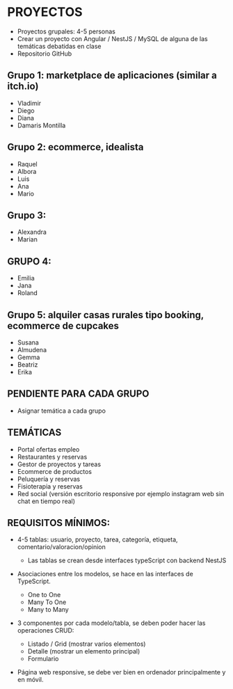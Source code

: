 

# PROYECTOS

* Proyectos grupales: 4-5 personas
* Crear un proyecto con Angular / NestJS / MySQL de alguna de las temáticas debatidas en clase
* Repositorio GitHub


## Grupo 1: marketplace de aplicaciones (similar a itch.io)

* Vladimir
* Diego
* Diana
* Damaris Montilla

## Grupo 2: ecommerce, idealista

* Raquel
* Albora
* Luis
* Ana
* Mario

## Grupo 3:

* Alexandra
* Marian

## GRUPO 4:

* Emilia
* Jana
* Roland

## Grupo 5: alquiler casas rurales tipo booking, ecommerce de cupcakes

* Susana
* Almudena
* Gemma
* Beatriz
* Erika

## PENDIENTE PARA CADA GRUPO

* Asignar temática a cada grupo


## TEMÁTICAS

* Portal ofertas empleo
* Restaurantes y reservas
* Gestor de proyectos y tareas
* Ecommerce de productos
* Peluquería y reservas
* Fisioterapia y reservas
* Red social (versión escritorio responsive por ejemplo instagram web sin chat en tiempo real)

## REQUISITOS MÍNIMOS:

* 4-5 tablas: usuario, proyecto, tarea, categoría, etiqueta, comentario/valoracion/opinion
    * Las tablas se crean desde interfaces typeScript con backend NestJS

* Asociaciones entre los modelos, se hace en las interfaces de TypeScript.
    * One to One
    * Many To One
    * Many to Many

* 3 componentes por cada modelo/tabla, se deben poder hacer las operaciones CRUD:
    * Listado / Grid (mostrar varios elementos)
    * Detalle (mostrar un elemento principal)
    * Formulario

* Página web responsive, se debe ver bien en ordenador principalmente y en móvil.